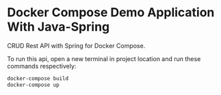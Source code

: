 # Docker Compose Demo Application With Java-Spring 
CRUD Rest API with Spring for Docker Compose.

To run this api, open a new terminal in project location and run these commands respectively:

```cmd
docker-compose build
docker-compose up
```

